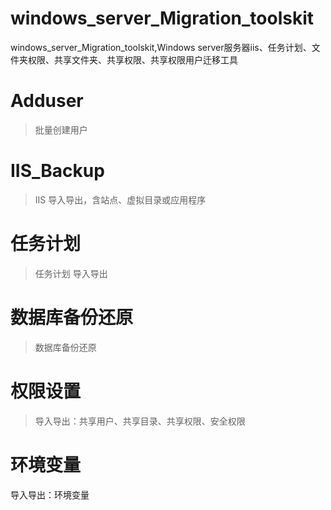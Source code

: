 # windows_server_Migration_toolskit
windows_server_Migration_toolskit,Windows server服务器iis、任务计划、文件夹权限、共享文件夹、共享权限、共享权限用户迁移工具

# Adduser
> 批量创建用户

# IIS_Backup
> IIS 导入导出，含站点、虚拟目录或应用程序

# 任务计划
> 任务计划 导入导出
# 数据库备份还原
> 数据库备份还原 

# 权限设置
> 导入导出：共享用户、共享目录、共享权限、安全权限
# 环境变量
导入导出：环境变量
